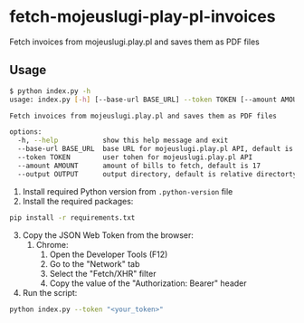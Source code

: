 # fetch-mojeuslugi-play-pl-invoices
Fetch invoices from mojeuslugi.play.pl and saves them as PDF files

## Usage

```bash
$ python index.py -h
usage: index.py [-h] [--base-url BASE_URL] --token TOKEN [--amount AMOUNT] [--output OUTPUT]

Fetch invoices from mojeuslugi.play.pl and saves them as PDF files

options:
  -h, --help           show this help message and exit
  --base-url BASE_URL  base URL for mojeuslugi.play.pl API, default is https://mojeuslugi.play.pl
  --token TOKEN        user tohen for mojeuslugi.play.pl API
  --amount AMOUNT      amount of bills to fetch, default is 17
  --output OUTPUT      output directory, default is relative directorty invoices/
```

1. Install required Python version from `.python-version` file
2. Install the required packages:
```bash
pip install -r requirements.txt
```
3. Copy the JSON Web Token from the browser:
   1. Chrome:
      1. Open the Developer Tools (F12)
      2. Go to the "Network" tab
      3. Select the "Fetch/XHR" filter
      4. Copy the value of the "Authorization: Bearer" header
4. Run the script:
```bash
python index.py --token "<your_token>"
```
